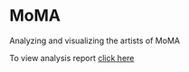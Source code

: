 # MoMA
Analyzing and visualizing the artists of MoMA

To view analysis report [click here](https://emdarden.github.io/)
